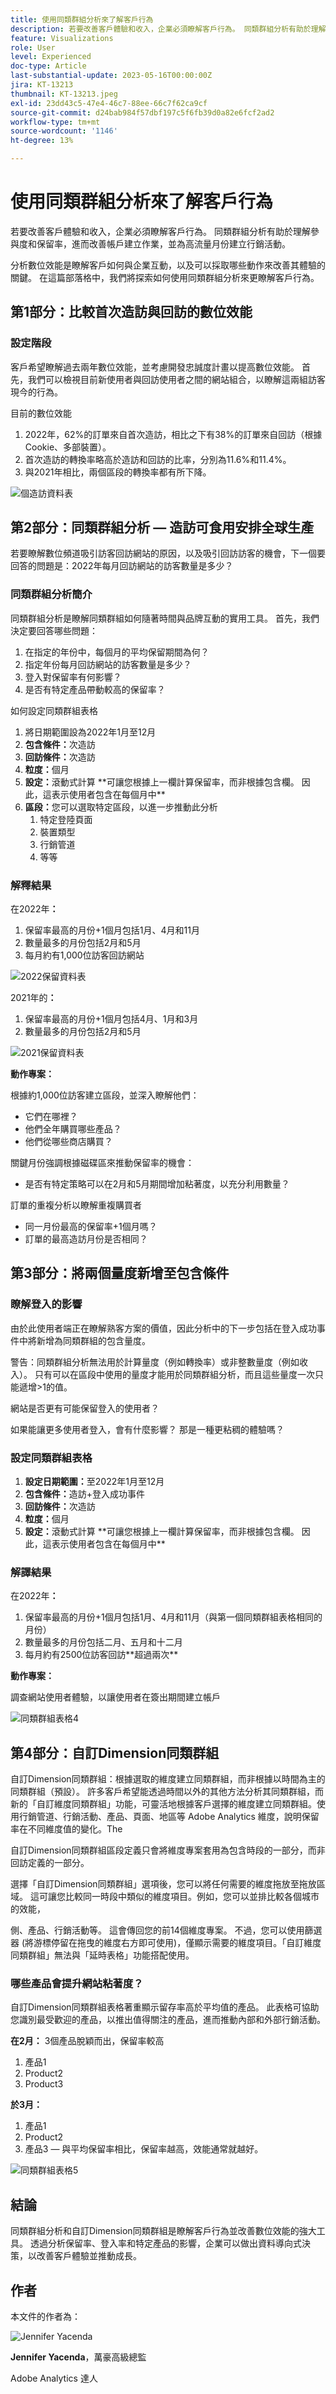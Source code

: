 ```yaml
---
title: 使用同類群組分析來了解客戶行為
description: 若要改善客戶體驗和收入，企業必須瞭解客戶行為。 同類群組分析有助於理解參與度和保留率，進而改善帳戶建立作業，並為高流量月份建立行銷活動。
feature: Visualizations
role: User
level: Experienced
doc-type: Article
last-substantial-update: 2023-05-16T00:00:00Z
jira: KT-13213
thumbnail: KT-13213.jpeg
exl-id: 23dd43c5-47e4-46c7-88ee-66c7f62ca9cf
source-git-commit: d24bab984f57dbf197c5f6fb39d0a82e6fcf2ad2
workflow-type: tm+mt
source-wordcount: '1146'
ht-degree: 13%

---
```


# 使用同類群組分析來了解客戶行為

若要改善客戶體驗和收入，企業必須瞭解客戶行為。 同類群組分析有助於理解參與度和保留率，進而改善帳戶建立作業，並為高流量月份建立行銷活動。

分析數位效能是瞭解客戶如何與企業互動，以及可以採取哪些動作來改善其體驗的關鍵。 在這篇部落格中，我們將探索如何使用同類群組分析來更瞭解客戶行為。

## 第1部分：比較首次造訪與回訪的數位效能

### 設定階段

客戶希望瞭解過去兩年數位效能，並考慮開發忠誠度計畫以提高數位效能。 首先，我們可以檢視目前新使用者與回訪使用者之間的網站組合，以瞭解這兩組訪客現今的行為。

目前的數位效能

1. 2022年，62%的訂單來自首次造訪，相比之下有38%的訂單來自回訪（根據Cookie、多部裝置）。
1. 首次造訪的轉換率略高於造訪和回訪的比率，分別為11.6%和11.4%。
1. 與2021年相比，兩個區段的轉換率都有所下降。

![個造訪資料表](assets/cohort1.png)

## 第2部分：同類群組分析 — 造訪可食用安排全球生產

若要瞭解數位頻道吸引訪客回訪網站的原因，以及吸引回訪訪客的機會，下一個要回答的問題是：2022年每月回訪網站的訪客數量是多少？

### 同類群組分析簡介

同類群組分析是瞭解同類群組如何隨著時間與品牌互動的實用工具。 首先，我們決定要回答哪些問題：

1. 在指定的年份中，每個月的平均保留期間為何？
1. 指定年份每月回訪網站的訪客數量是多少？
1. 登入對保留率有何影響？
1. 是否有特定產品帶動較高的保留率？

如何設定同類群組表格

1. 將日期範圍設為2022年1月至12月
1. **包含條件：**&#x200B;次造訪
1. **回訪條件：**&#x200B;次造訪
1. **粒度：**&#x200B;個月
1. **設定：**&#x200B;滾動式計算
\*\*可讓您根據上一欄計算保留率，而非根據包含欄。 因此，這表示使用者包含在每個月中\*\*
1. **區段：**&#x200B;您可以選取特定區段，以進一步推動此分析
   1. 特定登陸頁面
   1. 裝置類型
   1. 行銷管道
   1. 等等

### 解釋結果

在2022年&#x200B;**：**

1) 保留率最高的月份+1個月包括1月、4月和11月
1) 數量最多的月份包括2月和5月
1) 每月約有1,000位訪客回訪網站

![2022保留資料表](assets/cohort2.png)

2021年的&#x200B;**：**

1) 保留率最高的月份+1個月包括4月、1月和3月
1) 數量最多的月份包括2月和5月

![2021保留資料表](assets/cohort3.png)

**動作專案：**

根據約1,000位訪客建立區段，並深入瞭解他們：

- 它們在哪裡？
- 他們全年購買哪些產品？
- 他們從哪些商店購買？

關鍵月份強調根據磁碟區來推動保留率的機會：

- 是否有特定策略可以在2月和5月期間增加粘著度，以充分利用數量？

訂單的重複分析以瞭解重複購買者

- 同一月份最高的保留率+1個月嗎？
- 訂單的最高造訪月份是否相同？

## 第3部分：將兩個量度新增至包含條件

### 瞭解登入的影響

由於此使用者端正在瞭解熟客方案的價值，因此分析中的下一步包括在登入成功事件中將新增為同類群組的包含量度。

警告：同類群組分析無法用於計算量度（例如轉換率）或非整數量度（例如收入）。 只有可以在區段中使用的量度才能用於同類群組分析，而且這些量度一次只能遞增>1的值。

網站是否更有可能保留登入的使用者？

如果能讓更多使用者登入，會有什麼影響？ 那是一種更粘稠的體驗嗎？

### 設定同類群組表格

1. **設定日期範圍：**&#x200B;至2022年1月至12月
1. **包含條件：**&#x200B;造訪+登入成功事件
1. **回訪條件：**&#x200B;次造訪
1. **粒度：**&#x200B;個月
1. **設定：**&#x200B;滾動式計算
\*\*可讓您根據上一欄計算保留率，而非根據包含欄。 因此，這表示使用者包含在每個月中\*\*

### 解譯結果

在2022年&#x200B;**：**

1) 保留率最高的月份+1個月包括1月、4月和11月（與第一個同類群組表格相同的月份）
1) 數量最多的月份包括二月、五月和十二月
1) 每月約有2500位訪客回訪\*\*超過兩次\*\*

**動作專案：**

調查網站使用者體驗，以讓使用者在簽出期間建立帳戶

![同類群組表格4](assets/cohort4.png)

## 第4部分：自訂Dimension同類群組

自訂Dimension同類群組：根據選取的維度建立同類群組，而非根據以時間為主的同類群組（預設）。 許多客戶希望能透過時間以外的其他方法分析其同類群組，而新的「自訂維度同類群組」功能，可靈活地根據客戶選擇的維度建立同類群組。使用行銷管道、行銷活動、產品、頁面、地區等 Adobe Analytics 維度，說明保留率在不同維度值的變化。The

自訂Dimension同類群組區段定義只會將維度專案套用為包含時段的一部分，而非回訪定義的一部分。

選擇「自訂Dimension同類群組」選項後，您可以將任何需要的維度拖放至拖放區域。 這可讓您比較同一時段中類似的維度項目。例如，您可以並排比較各個城市的效能，

側、產品、行銷活動等。 這會傳回您的前14個維度專案。 不過，您可以使用篩選器 (將游標停留在拖曳的維度右方即可使用)，僅顯示需要的維度項目。「自訂維度同類群組」無法與「延時表格」功能搭配使用。

### 哪些產品會提升網站粘著度？

自訂Dimension同類群組表格著重顯示留存率高於平均值的產品。  此表格可協助您識別最受歡迎的產品，以推出值得關注的產品，進而推動內部和外部行銷活動。

**在2月：** 3個產品脫穎而出，保留率較高

1) 產品1
1) Product2
1) Product3

**於3月：**

1) 產品1
1) Product2
1) 產品3 — 與平均保留率相比，保留率越高，效能通常就越好。

![同類群組表格5](assets/cohort5.png)

## 結論

同類群組分析和自訂Dimension同類群組是瞭解客戶行為並改善數位效能的強大工具。 透過分析保留率、登入率和特定產品的影響，企業可以做出資料導向式決策，以改善客戶體驗並推動成長。

## 作者

本文件的作者為：

![Jennifer Yacenda](assets/jennifer-yacenda.png)

**Jennifer Yacenda**，萬豪高級總監

Adobe Analytics 達人
